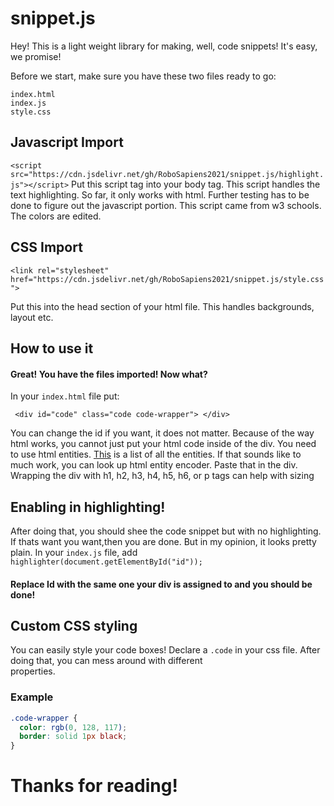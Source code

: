 # snippet.js

Hey! This is a light weight library for making, well, code snippets! It's easy, we promise!

Before we start, make sure you have these two files ready to go:

`index.html`\
`index.js`\
`style.css`


## Javascript Import


```<script src="https://cdn.jsdelivr.net/gh/RoboSapiens2021/snippet.js/highlight.js"></script>```
Put this script tag into your body tag. This script handles the text highlighting. So far, it only works with html. Further testing has to be done to figure out the javascript portion. This script came from w3 schools. The colors are edited. 

## CSS Import
`<link rel="stylesheet" href="https://cdn.jsdelivr.net/gh/RoboSapiens2021/snippet.js/style.css">`

Put this into the head section of your html file.
This handles backgrounds, layout etc.

## How to use it

#### Great! You have the files imported! Now what?

In your `index.html` file put:

` <div id="code" class="code code-wrapper">
      </div>`
    
You can change the id if you want, it does not matter. 
Because of the way html works, you cannot just put your html code inside of the div. 
You need to use html entities. [This](https://dev.w3.org/html5/html-author/charref) is a list of all the entities. 
If that sounds like to much work, you can look up html entity encoder. Paste that in the div. Wrapping the div with h1, h2, h3, h4, h5, h6, or p tags 
can help with sizing

        
 ## Enabling in highlighting!
 
 After doing that, you should shee the code snippet but with no highlighting. If thats want you want,then you are done. But in my opinion, it looks pretty plain.
 In your `index.js` file, add 
 `highlighter(document.getElementById("id"));`

#### Replace Id with the same one your div is assigned to and you should be done!

## Custom CSS styling

You can easily style your code boxes! Declare a `.code` in your css file. After doing that, you can mess around with different\
properties. 

### Example

```css
.code-wrapper {
  color: rgb(0, 128, 117);
  border: solid 1px black;
}

```

# Thanks for reading!



 
    
